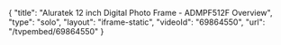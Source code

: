 {
    "title": "Aluratek 12 inch Digital Photo Frame - ADMPF512F Overview",
    "type": "solo",
    "layout": "iframe-static",
    "videoId": "69864550",
    "url": "\/tvpembed\/69864550"
}